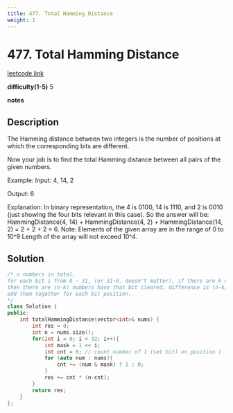 ```yaml
---
title: 477. Total Hamming Distance
weight: 1
---
```

# 477. Total Hamming Distance
[leetcode link](https://leetcode.com/problems/total-hamming-distance/)

**difficulty(1-5)** 
5

**notes**   


## Description
The Hamming distance between two integers is the number of positions at which the corresponding bits are different.

Now your job is to find the total Hamming distance between all pairs of the given numbers.

Example:
Input: 4, 14, 2

Output: 6

Explanation: In binary representation, the 4 is 0100, 14 is 1110, and 2 is 0010 (just
showing the four bits relevant in this case). So the answer will be:
HammingDistance(4, 14) + HammingDistance(4, 2) + HammingDistance(14, 2) = 2 + 2 + 2 = 6.
Note:
Elements of the given array are in the range of 0 to 10^9
Length of the array will not exceed 10^4.


## Solution
```c++
/* n numbers in total. 
for each bit i from 0 ~ 31, (or 31~0, doesn't matter), if there are k numbers have that bit set, 
then there are (n-k) numbers have that bit cleared. difference is (n-k)*k
add them together for each bit position.
*/
class Solution {
public:
    int totalHammingDistance(vector<int>& nums) {
        int res = 0;
        int n = nums.size();
        for(int i = 0; i < 32; i++){
            int mask = 1 << i;
            int cnt = 0; // count number of 1 (set bit) on position i for all numbers
            for (auto num : nums){
                cnt += (num & mask) ? 1 : 0;
            }
            res += cnt * (n-cnt);
        }
        return res;
    }
};
```


